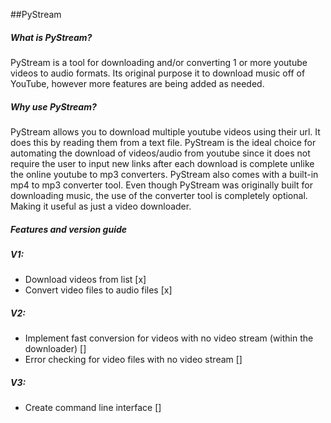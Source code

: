 ##PyStream

##### What is PyStream?

PyStream is a tool for downloading and/or converting 1 or more youtube videos to audio formats.
Its original purpose it to download music off of YouTube, however more features are being added as needed.

##### Why use PyStream?

PyStream allows you to download multiple youtube videos using their url. It does this by reading them from a text file. 
PyStream is the ideal choice for automating the download of videos/audio from youtube since it does not require the user to input new links after each download is complete unlike the online youtube to mp3 converters.
PyStream also comes with a built-in mp4 to mp3 converter tool. Even though PyStream was originally built for downloading music, the use of the converter tool is completely optional. Making it useful as just a video downloader.

##### Features and version guide

##### V1:
* Download videos from list [x]
* Convert video files to audio files [x]
##### V2:
* Implement fast conversion for videos with no video stream (within the downloader) []
* Error checking for video files with no video stream []
##### V3:
* Create command line interface []
